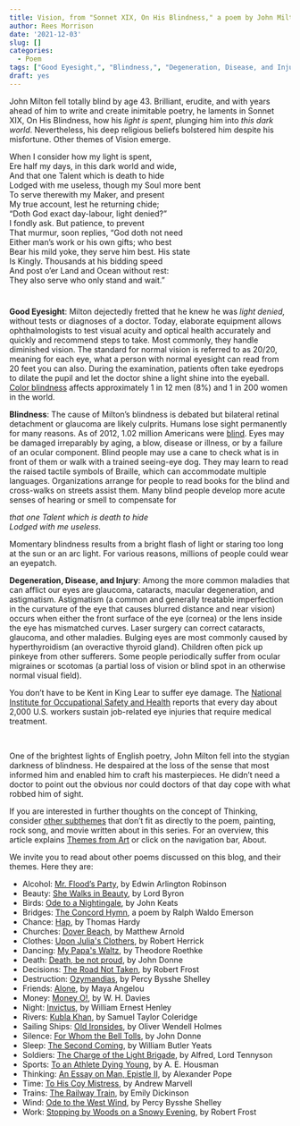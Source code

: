 ```yaml
---
title: Vision, from "Sonnet XIX, On His Blindness," a poem by John Milton
author: Rees Morrison
date: '2021-12-03'
slug: []
categories:
  - Poem
tags: ["Good Eyesight,", "Blindness,", "Degeneration, Disease, and Injury,", ]
draft: yes
---
```


John Milton fell totally blind by age 43.  Brilliant, erudite, and with years ahead of him to write and create inimitable poetry, he laments in Sonnet XIX, On His Blindness, how his *light is spent*, plunging him into *this dark world*.  Nevertheless, his deep religious beliefs bolstered him despite his misfortune.  Other themes of Vision emerge.

<!--more-->

When I consider how my light is spent,   
   Ere half my days, in this dark world and wide,   
   And that one Talent which is death to hide   
   Lodged with me useless, though my Soul more bent   
To serve therewith my Maker, and present   
   My true account, lest he returning chide;   
   “Doth God exact day-labour, light denied?”   
   I fondly ask.  But patience, to prevent   
That murmur, soon replies, “God doth not need   
   Either man’s work or his own gifts; who best   
   Bear his mild yoke, they serve him best. His state   
Is Kingly. Thousands at his bidding speed   
   And post o’er Land and Ocean without rest:   
   They also serve who only stand and wait.”

# <poem lyric end>

**Good Eyesight**:   Milton dejectedly fretted that he knew he was *light denied,* without tests or diagnoses of a doctor.   Today, elaborate equipment allows ophthalmologists to test visual acuity and optical health accurately and quickly and recommend steps to take.  Most commonly, they handle diminished vision.  The standard for normal vision is referred to as 20/20, meaning for each eye, what a person with normal eyesight can read from 20 feet you can also.  During the examination, patients often take eyedrops to dilate the pupil and let the doctor shine a light shine into the eyeball.  [Color blindness](https://www.colourblindawareness.org/colour-blindness/) affects approximately 1 in 12 men (8%) and 1 in 200 women in the world.

**Blindness**:  The cause of Milton’s blindness is debated but bilateral retinal detachment or glaucoma are likely culprits.  Humans lose sight permanently for many reasons.  As of 2012, 1.02 million Americans were [blind](https://www.cdc.gov/visionhealth/basics/ced/fastfacts.htm).  Eyes may be damaged irreparably by aging, a blow, disease or illness, or by a failure of an ocular component.  Blind people may use a cane to check what is in front of them or walk with a trained seeing-eye dog.  They may learn to read the raised tactile symbols of Braille, which can accommodate multiple languages.   Organizations arrange for people to read books for the blind and cross-walks on streets assist them.   Many blind people develop more acute senses of hearing or smell to compensate for 

*that one Talent which is death to hide*  
   *Lodged with me useless.*  

Momentary blindness results from a bright flash of light or staring too long at the sun or an arc light.  For various reasons, millions of people could wear an eyepatch.

**Degeneration, Disease, and Injury**:  Among the more common maladies that can afflict our eyes are glaucoma, cataracts, macular degeneration, and astigmatism.  Astigmatism (a common and generally treatable imperfection in the curvature of the eye that causes blurred distance and near vision) occurs when either the front surface of the eye (cornea) or the lens inside the eye has mismatched curves.  Laser surgery can correct cataracts, glaucoma, and other maladies.  Bulging eyes are most commonly caused by hyperthyroidism (an overactive thyroid gland).  Children often pick up pinkeye from other sufferers.  Some people periodically suffer from ocular migraines or scotomas (a partial loss of vision or blind spot in an otherwise normal visual field).  

You don’t have to be Kent in King Lear to suffer eye damage.  The [National Institute for Occupational Safety and Health](https://www.cdc.gov/visionhealth/basics/ced/fastfacts.htm) reports that every day about 2,000 U.S. workers sustain job-related eye injuries that require medical treatment.

&nbsp;

One of the brightest lights of English poetry, John Milton fell into the stygian darkness of blindness.   He despaired at the loss of the sense that most informed him and enabled him to craft his masterpieces.  He didn’t need a doctor to point out the obvious nor could doctors of that day cope with what robbed him of sight.  

If you are interested in further thoughts on the concept of Thinking, consider [other subthemes]() that don’t fit as directly to the poem, painting, rock song, and movie written about in this series.  For an overview, this article explains [Themes from Art](http://bit.ly/3sRXopI) or click on the navigation bar, About.

We invite you to read about other poems discussed on this blog, and their themes.  Here they are: 

* Alcohol: [Mr. Flood’s Party](https://themesfromart.com/post/2021-01-24-alcohol-flood-frost/alcohol/), by Edwin Arlington Robinson
* Beauty: [She Walks in Beauty](https://themesfromart.com/post/2021-04-21-beauty-she-walks-in-beauty-a-poem-by-lord-byron/beautybyron/), by Lord Byron
* Birds: [Ode to a Nightingale](https://themesfromart.com/post/2021-06-14-birds-ode-to-a-nightingale-a-poem-by-john-keats/birdskeats/), by John Keats
* Bridges: [The Concord Hymn](https://themesfromart.com/post/2021-07-26-bridges-the-concord-hymn-a-poem-by-ralph-waldo-emerson/bridgesconcord/), a poem by Ralph Waldo Emerson
* Chance: [Hap](https://themesfromart.com/post/2021-03-14-chancehap/chancehap/), by Thomas Hardy
* Churches: [Dover Beach](https://themesfromart.com/post/2021-05-21-churches-from-dover-beach-a-poem-by-matthew-arnold/churchesarnold/), by Matthew Arnold
* Clothes: [Upon Julia's Clothers](https://themesfromart.com/post/2021-08-30-clothes-from-upon-julia-s-clothes-a-poem-by-robert-herrick/clothesjulia/), by Robert Herrick
* Dancing: [My Papa's Waltz](https://themesfromart.com/post/2021-09-10-dancing-from-my-papa-s-waltz-a-poem-by-theodore-roethke/dancingroethke/), by Theodore Roethke
* Death: [Death, be not proud](https://themesfromart.com/post/2021-05-03-death-from-death-be-not-proud-a-poem-by-john-donne/deathdonne/), by John Donne
* Decisions: [The Road Not Taken](https://themesfromart.com/post/2021-02-08-decisions-from-the-road-not-taken-a-poem-by-robert-frost/decisionsroadfrost/), by Robert Frost
* Destruction: [Ozymandias](https://themesfromart.com/post/2021-02-18-destruction-ozymandias-a-poem-by-percy-bysshe-shelley/destructoz/), by Percy Bysshe Shelley
* Friends: [Alone](https://themesfromart.com/post/2021-06-20-friends-alone-a-poem-by-maya-angelou/friendsalone/), by Maya Angelou
* Money: [Money O!](https://themesfromart.com/post/2021-10-15-money-from-money-o-a-poem-by-w-h-davies/moneymoneyo/), by W. H. Davies
* Night: [Invictus](https://themesfromart.com/post/2021-11-05-night-from-invictus-a-poem-by-william-ernest-henley/nightinvictus/), by William Ernest Henley
* Rivers: [Kubla Khan](https://themesfromart.com/post/2021-10-02-rivers-from-kubla-khan-a-poem-by-samuel-taylor-coleridge/riverskhan/), by Samuel Taylor Coleridge
* Sailing Ships: [Old Ironsides](https://themesfromart.com/post/2021-06-26-sailing-ships-from-old-ironsides-a-poem-by-oliver-wendell-holmes/sailingshipsironsides/), by Oliver Wendell Holmes
* Silence: [For Whom the Bell Tolls](https://themesfromart.com/post/2021-04-08-silencedonne/silencedonne/), by John Donne
* Sleep: [The Second Coming](https://themesfromart.com/post/2021-09-22-sleep-from-the-second-coming-a-poem-by-william-butler-yeats/sleepsecond/), by William Butler Yeats
* Soldiers: [The Charge of the Light Brigade](https://themesfromart.com/post/2021-08-02-soldiers-from-the-charge-of-the-light-brigade-by-alfred-lord-tennyson/soldierscharge/), by Alfred, Lord Tennyson
* Sports: [To an Athlete Dying Young](https://themesfromart.com/post/2021-07-12-sports-from-to-an-athlete-dying-young-by-a-e-housman/sportsathlete/), by A. E. Housman
* Thinking: [An Essay on Man, Epistle II](https://themesfromart.com/post/2021-11-22-thinking-from-an-essay-on-man-epistle-ii-a-poem-by-alexander-pope/thinkingPope/), by Alexander Pope
* Time: [To His Coy Mistress](https://themesfromart.com/post/2021-03-08-time-to-his-coy-mistress-by-andrew-marvell/timecoy/), by Andrew Marvell
* Trains: [The Railway Train](https://themesfromart.com/post/2021-05-10-trains-from-the-railway-train-a-poem-by-emily-dickineson/trainsdickinson/), by Emily Dickinson 
* Wind: [Ode to the West Wind](https://themesfromart.com/post/2021-08-12-wind-from-ode-to-the-west-wind-by-percy-bysshe-shelley/windode/), by Percy Bysshe Shelley
* Work: [Stopping by Woods on a Snowy Evening](https://themesfromart.com/post/2021-02-26-worksnowy/worksnowy/), by Robert Frost

